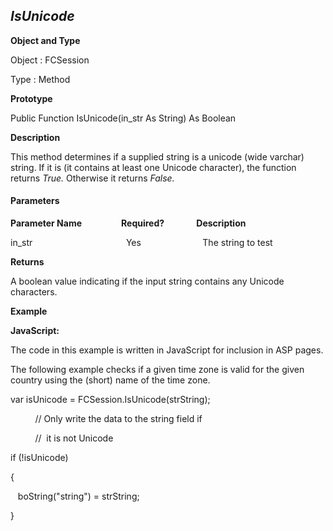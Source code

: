 _IsUnicode_
-----------

**Object and Type**

Object : FCSession

Type : Method

**Prototype**

Public Function IsUnicode(in_str As String) As Boolean

**Description**

This method determines if a supplied string is a unicode (wide varchar) string. If it is (it contains at least one Unicode character), the function returns _True._ Otherwise it returns _False._

#### Parameters
**Parameter Name**                **Required?**             **Description**

in_str                                      Yes                         The string to test

**Returns**

A boolean value indicating if the input string contains any Unicode characters.

**Example**

**JavaScript:**

The code in this example is written in JavaScript for inclusion in ASP pages.

The following example checks if a given time zone is valid for the given country using the (short) name of the time zone.

var isUnicode = FCSession.IsUnicode(strString);

          // Only write the data to the string field if

          //  it is not Unicode

if (!isUnicode)

{

   boString("string") = strString;

}